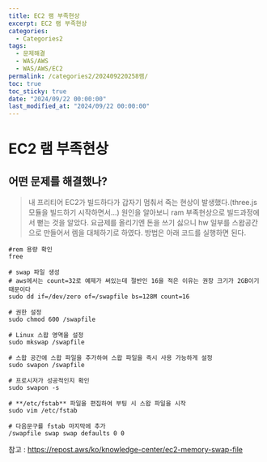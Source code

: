 ```yaml
---
title: EC2 램 부족현상
excerpt: EC2 램 부족현상
categories:
  - Categories2
tags:
  - 문제해결
  - WAS/AWS
  - WAS/AWS/EC2
permalink: /categories2/202409220258램/
toc: true
toc_sticky: true
date: "2024/09/22 00:00:00"
last_modified_at: "2024/09/22 00:00:00"
---
```

# EC2 램 부족현상

## 어떤 문제를 해결했나?
> 내 프리티어 EC2가 빌드하다가 갑자기 멈춰서 죽는 현상이 발생했다.(three.js 모듈을 빌드하기 시작하면서...) 원인을 알아보니 ram 부족현상으로 빌드과정에서 뻗는 것을 알았다. 요금제를 올리기엔 돈을 쓰기 싫으니 hw 일부를 스왑공간으로 만들어서 렘을 대체하기로 하였다.
> 방법은 아래 코드를 실행하면 된다.


```shell
#rem 용량 확인
free

# swap 파일 생성
# aws에서는 count=32로 예제가 써있는데 절반인 16을 적은 이유는 권장 크기가 2GB이기 때문이다 
sudo dd if=/dev/zero of=/swapfile bs=128M count=16

# 권한 설정
sudo chmod 600 /swapfile

# Linux 스왑 영역을 설정
sudo mkswap /swapfile

# 스왑 공간에 스왑 파일을 추가하여 스왑 파일을 즉시 사용 가능하게 설정
sudo swapon /swapfile

# 프로시저가 성공적인지 확인
sudo swapon -s

# **/etc/fstab** 파일을 편집하여 부팅 시 스왑 파일을 시작
sudo vim /etc/fstab

# 다음문구를 fstab 마지막에 추가
/swapfile swap swap defaults 0 0

```


참고 : https://repost.aws/ko/knowledge-center/ec2-memory-swap-file
